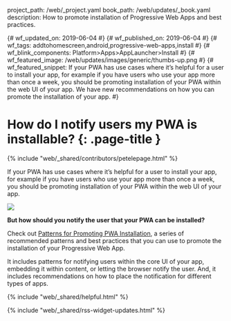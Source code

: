 project_path: /web/_project.yaml
book_path: /web/updates/_book.yaml
description: How to promote installation of Progressive Web Apps and best practices.

{# wf_updated_on: 2019-06-04 #}
{# wf_published_on: 2019-06-04 #}
{# wf_tags: addtohomescreen,android,progressive-web-apps,install #}
{# wf_blink_components: Platform>Apps>AppLauncher>Install #}
{# wf_featured_image: /web/updates/images/generic/thumbs-up.png #}
{# wf_featured_snippet: If your PWA has use cases where it’s helpful for a user to install your app, for example if you have users who use your app more than once a week, you should be promoting installation of your PWA within the web UI of your app. We have new recommendations on how you can promote the installation of your app. #}

# How do I notify users my PWA is installable? {: .page-title }

{% include "web/_shared/contributors/petelepage.html" %}

<div class="clearfix"></div>

If your PWA has use cases where it’s helpful for a user to install your app,
for example if you have users who use your app more than once a week, you
should be promoting installation of your PWA within the web UI of your app.

<img class="attempt-right" src="/web/fundamentals/app-install-banners/images/install-promo/in-feed.png">

**But how should you notify the user that your PWA can be installed?**

Check out [Patterns for Promoting PWA Installation][patterns-mobile], a series
of recommended patterns and best practices that you can use to promote the
installation of your Progressive Web App.

It includes patterns for notifying users within the core UI of your app,
embedding it within content, or letting the browser notify the user. And,
it includes recommendations on how to place the notification for different
types of apps.

[patterns-mobile]: /web/fundamentals/app-install-banners/promoting-install-mobile

<div class="clearfix"></div>

{% include "web/_shared/helpful.html" %}

{% include "web/_shared/rss-widget-updates.html" %}
